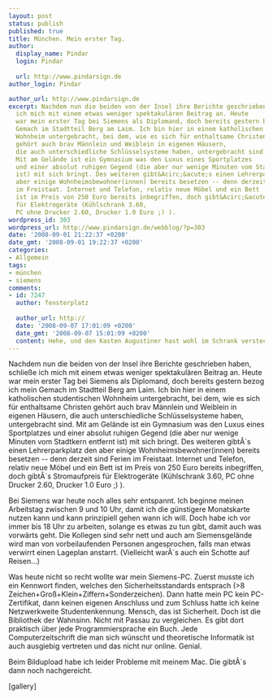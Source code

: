 ```yaml
---
layout: post
status: publish
published: true
title: München. Mein erster Tag.
author:
  display_name: Pindar
  login: Pindar
  
  url: http://www.pindarsign.de
author_login: Pindar

author_url: http://www.pindarsign.de
excerpt: Nachdem nun die beiden von der Insel ihre Berichte geschrieben haben, schließe
  ich mich mit einem etwas weniger spektakulären Beitrag an. Heute
  war mein erster Tag bei Siemens als Diplomand, doch bereits gestern bezog ich mein
  Gemach im Stadtteil Berg am Laim. Ich bin hier in einem katholischen studentischen
  Wohnheim untergebracht, bei dem, wie es sich für enthaltsame Christen
  gehört auch brav Männlein und Weiblein in eigenen Häusern,
  die auch unterschiedliche Schlüsselsysteme haben, untergebracht sind.
  Mit am Gelände ist ein Gymnasium was den Luxus eines Sportplatzes
  und einer absolut ruhigen Gegend (die aber nur wenige Minuten vom Stadtkern entfernt
  ist) mit sich bringt. Des weiteren gibt&Acirc;&acute;s einen Lehrerparkplatz den
  aber einige Wohnheimsbewohner(innen) bereits besetzen -- denn derzeit sind Ferien
  im Freistaat. Internet und Telefon, relativ neue Möbel und ein Bett
  ist im Preis von 250 Euro bereits inbegriffen, doch gibt&Acirc;&acute;s Stromaufpreis
  für Elektrogeräte (Kühlschrank 3.60,
  PC ohne Drucker 2.60, Drucker 1.0 Euro ;) ).
wordpress_id: 303
wordpress_url: http://www.pindarsign.de/webblog/?p=303
date: '2008-09-01 21:22:37 +0200'
date_gmt: '2008-09-01 19:22:37 +0200'
categories:
- Allgemein
tags:
- münchen
- siemens
comments:
- id: 7247
  author: fensterplatz
  
  author_url: http://
  date: '2008-09-07 17:01:09 +0200'
  date_gmt: '2008-09-07 15:01:09 +0200'
  content: Hehe, und den Kasten Augustiner hast wohl im Schrank versteckt ;)
---
```

<p>Nachdem nun die beiden von der Insel ihre Berichte geschrieben haben, schließe ich mich mit einem etwas weniger spektakulären Beitrag an. Heute war mein erster Tag bei Siemens als Diplomand, doch bereits gestern bezog ich mein Gemach im Stadtteil Berg am Laim. Ich bin hier in einem katholischen studentischen Wohnheim untergebracht, bei dem, wie es sich für enthaltsame Christen gehört auch brav Männlein und Weiblein in eigenen Häusern, die auch unterschiedliche Schlüsselsysteme haben, untergebracht sind. Mit am Gelände ist ein Gymnasium was den Luxus eines Sportplatzes und einer absolut ruhigen Gegend (die aber nur wenige Minuten vom Stadtkern entfernt ist) mit sich bringt. Des weiteren gibt&Acirc;&acute;s einen Lehrerparkplatz den aber einige Wohnheimsbewohner(innen) bereits besetzen -- denn derzeit sind Ferien im Freistaat. Internet und Telefon, relativ neue Möbel und ein Bett ist im Preis von 250 Euro bereits inbegriffen, doch gibt&Acirc;&acute;s Stromaufpreis für Elektrogeräte (Kühlschrank 3.60, PC ohne Drucker 2.60, Drucker 1.0 Euro ;) ).<a id="more"></a><a id="more-303"></a></p>
<p>Bei Siemens war heute noch alles sehr entspannt. Ich beginne meinen Arbeitstag zwischen 9 und 10 Uhr, damit ich die günstigere Monatskarte nutzen kann und kann prinzipiell gehen wann ich will. Doch habe ich vor immer bis 18 Uhr zu arbeiten, solange es etwas zu tun gibt, damit auch was vorwärts geht. Die Kollegen sind sehr nett und auch am Siemensgelände wird man von vorbeilaufenden Personen angesprochen, falls man etwas verwirrt einen Lageplan anstarrt. (Vielleicht war&Acirc;&acute;s auch ein Schotte auf Reisen...)</p>
<p>Was heute nicht so recht wollte war mein Siemens-PC. Zuerst musste ich ein Kennwort finden, welches den Sicherheitsstandards entsprach (>8 Zeichen+Groß+Klein+Ziffern+Sonderzeichen). Dann hatte mein PC kein PC-Zertifikat, dann keinen eigenen Anschluss und zum Schluss hatte ich keine Netzwerkweite Studentenkennung. Mensch, das ist Sicherheit. Doch ist die Bibliothek der Wahnsinn. Nicht mit Passau zu vergleichen. Es gibt dort praktisch über jede Programmiersprache ein Buch. Jede Computerzeitschrift die man sich wünscht und theoretische Informatik ist auch ausgiebig vertreten und das nicht nur online. Genial.</p>
<p>Beim Bildupload habe ich leider Probleme mit meinem Mac. Die gibt&Acirc;&acute;s dann noch nachgereicht.</p>
<p>[gallery]</p>
